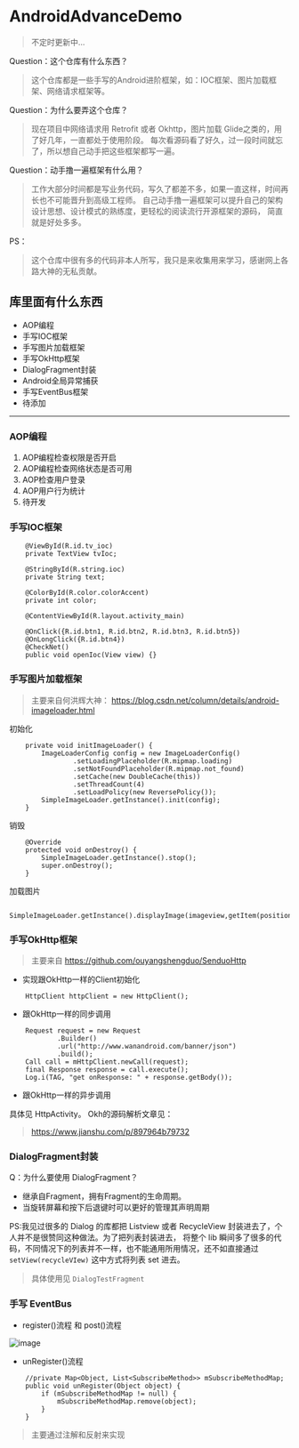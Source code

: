 # AndroidAdvanceDemo

> 不定时更新中...

Question：这个仓库有什么东西？
> 这个仓库都是一些手写的Android进阶框架，如：IOC框架、图片加载框架、网络请求框架等。

Question：为什么要弄这个仓库？
> 现在项目中网络请求用 Retrofit 或者 Okhttp，图片加载 Glide之类的，用了好几年，一直都处于使用阶段。
每次看源码看了好久，过一段时间就忘了，所以想自己动手把这些框架都写一遍。

Question：动手撸一遍框架有什么用？
> 工作大部分时间都是写业务代码，写久了都差不多，如果一直这样，时间再长也不可能晋升到高级工程师。
自己动手撸一遍框架可以提升自己的架构设计思想、设计模式的熟练度，更轻松的阅读流行开源框架的源码，
简直就是好处多多。


PS：
> 这个仓库中很有多的代码非本人所写，我只是来收集用来学习，感谢网上各路大神的无私贡献。

## 库里面有什么东西
- AOP编程
- 手写IOC框架
- 手写图片加载框架
- 手写OkHttp框架
- DialogFragment封装
- Android全局异常捕获
- 手写EventBus框架
- 待添加

---

### AOP编程
1. AOP编程检查权限是否开启
2. AOP编程检查网络状态是否可用
3. AOP检查用户登录
4. AOP用户行为统计
5. 待开发

### 手写IOC框架
```
    @ViewById(R.id.tv_ioc)
    private TextView tvIoc;

    @StringById(R.string.ioc)
    private String text;

    @ColorById(R.color.colorAccent)
    private int color;

    @ContentViewById(R.layout.activity_main)

    @OnClick({R.id.btn1, R.id.btn2, R.id.btn3, R.id.btn5})
    @OnLongClick({R.id.btn4})
    @CheckNet()
    public void openIoc(View view) {}
```

### 手写图片加载框架
> 主要来自何洪辉大神：
https://blog.csdn.net/column/details/android-imageloader.html

初始化
```
    private void initImageLoader() {
        ImageLoaderConfig config = new ImageLoaderConfig()
                .setLoadingPlaceholder(R.mipmap.loading)
                .setNotFoundPlaceholder(R.mipmap.not_found)
                .setCache(new DoubleCache(this))
                .setThreadCount(4)
                .setLoadPolicy(new ReversePolicy());
        SimpleImageLoader.getInstance().init(config);
    }
```

销毁
```
    @Override
    protected void onDestroy() {
        SimpleImageLoader.getInstance().stop();
        super.onDestroy();
    }
```

加载图片
```
    SimpleImageLoader.getInstance().displayImage(imageview,getItem(position));
```

### 手写OkHttp框架
> 主要来自 https://github.com/ouyangshengduo/SenduoHttp

- 实现跟OkHttp一样的Client初始化
```
    HttpClient httpClient = new HttpClient();
```
- 跟OkHttp一样的同步调用
```
    Request request = new Request
            .Builder()
            .url("http://www.wanandroid.com/banner/json")
            .build();
    Call call = mHttpClient.newCall(request);
    final Response response = call.execute();
    Log.i(TAG, "get onResponse: " + response.getBody());
```
- 跟OkHttp一样的异步调用

具体见 HttpActivity。
Okh的源码解析文章见：
> <https://www.jianshu.com/p/897964b79732>

### DialogFragment封装
Q：为什么要使用 DialogFragment？
- 继承自Fragment，拥有Fragment的生命周期。
- 当旋转屏幕和按下后退键时可以更好的管理其声明周期

PS:我见过很多的 Dialog 的库都把 Listview 或者 RecycleView 封装进去了，个人并不是很赞同这种做法。为了把列表封装进去，
将整个 lib 瞬间多了很多的代码，不同情况下的列表并不一样，也不能通用所用情况，还不如直接通过 `setView(recycleVIew)`
这中方式将列表 set 进去。

> 具体使用见 `DialogTestFragment`

### 手写 EventBus
- register()流程 和 post()流程

![image](https://github.com/ldlywt/AndroidAdvanceDemo/raw/master/images/EventBus流程.png)

- unRegister()流程
```
    //private Map<Object, List<SubscribeMethod>> mSubscribeMethodMap;
    public void unRegister(Object object) {
        if (mSubscribeMethodMap != null) {
            mSubscribeMethodMap.remove(object);
        }
    }
```

> 主要通过注解和反射来实现